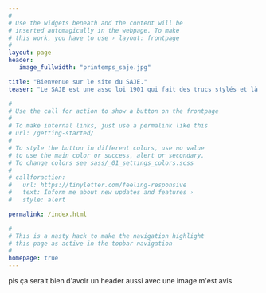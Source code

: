 ```yaml
---
#
# Use the widgets beneath and the content will be
# inserted automagically in the webpage. To make
# this work, you have to use › layout: frontpage
#
layout: page
header:
   image_fullwidth: "printemps_saje.jpg"

title: "Bienvenue sur le site du SAJE."
teaser: "Le SAJE est une asso loi 1901 qui fait des trucs stylés et là on a besoin d'un petit texte introductif court pis éventuellement d'une présentation du site et de ses différentes rubriques."

#
# Use the call for action to show a button on the frontpage
#
# To make internal links, just use a permalink like this
# url: /getting-started/
#
# To style the button in different colors, use no value
# to use the main color or success, alert or secondary.
# To change colors see sass/_01_settings_colors.scss
#
# callforaction:
#   url: https://tinyletter.com/feeling-responsive
#   text: Inform me about new updates and features ›
#   style: alert

permalink: /index.html

#
# This is a nasty hack to make the navigation highlight
# this page as active in the topbar navigation
#
homepage: true
---
```


pis ça serait bien d'avoir un header aussi avec une image m'est avis
